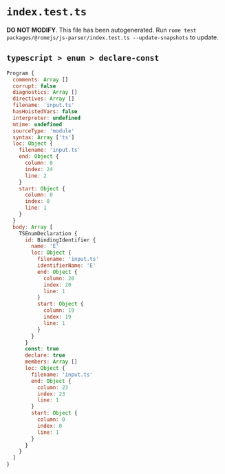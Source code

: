 # `index.test.ts`

**DO NOT MODIFY**. This file has been autogenerated. Run `rome test packages/@romejs/js-parser/index.test.ts --update-snapshots` to update.

## `typescript > enum > declare-const`

```javascript
Program {
  comments: Array []
  corrupt: false
  diagnostics: Array []
  directives: Array []
  filename: 'input.ts'
  hasHoistedVars: false
  interpreter: undefined
  mtime: undefined
  sourceType: 'module'
  syntax: Array ['ts']
  loc: Object {
    filename: 'input.ts'
    end: Object {
      column: 0
      index: 24
      line: 2
    }
    start: Object {
      column: 0
      index: 0
      line: 1
    }
  }
  body: Array [
    TSEnumDeclaration {
      id: BindingIdentifier {
        name: 'E'
        loc: Object {
          filename: 'input.ts'
          identifierName: 'E'
          end: Object {
            column: 20
            index: 20
            line: 1
          }
          start: Object {
            column: 19
            index: 19
            line: 1
          }
        }
      }
      const: true
      declare: true
      members: Array []
      loc: Object {
        filename: 'input.ts'
        end: Object {
          column: 23
          index: 23
          line: 1
        }
        start: Object {
          column: 0
          index: 0
          line: 1
        }
      }
    }
  ]
}
```
